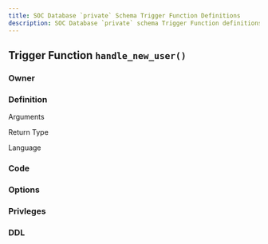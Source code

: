```yaml
---
title: SOC Database `private` Schema Trigger Function Definitions
description: SOC Database `private` schema Trigger Function definitions
---
```


## Trigger Function `handle_new_user()`

### Owner

### Definition

Arguments

Return Type

Language

### Code

### Options

### Privleges

### DDL
